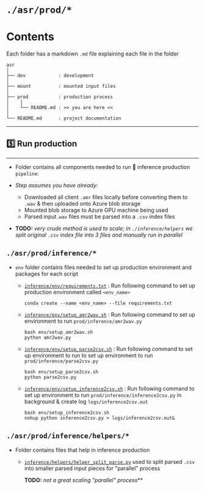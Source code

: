 # `./asr/prod/*`

# Contents
Each folder has a markdown `.md` file explaining each file in the folder

```
asr
│ 
├── dev            : development
│ 
├── mount          : mounted input files
│ 
├── prod           : production process
│    │ 
│    └── README.md : >> you are here <<
│ 
└── README.md      : project documentation

```

---
## 5️⃣ Run production

---
* Folder contains all components needed to run  🤗 inference production `pipeline`:

* _Step assumes you have already_:

    *  Downloaded all client `.amr` files locally before converting them to `.wav` & then uploaded onto Azure blob storage
    * Mounted blob storage to Azure GPU machine being used
    * Parsed input`.wav` files must be parsed into a `.csv` index files

* **TODO:** _very crude method is used to scale; in `./inference/helpers` we split original `.csv` index file into 3 files and manually run in parallel_


## `./asr/prod/inference/*`
* `env` folder contains files needed to set up production environment and packages for each script 
    * [`inference/env/requirements.txt`](inference/env/requirements.txt) : Run following command to set up production environment called  `<env_name>`
    
        ```
        conda create --name <env_name> --file requirements.txt  
        ``` 
    
    * [`inference/env/setup_amr2wav.sh`](inference/env/setup_amr2wav.sh) : Run following command to set up environment to run `prod/inference/amr2wav.py`
        ```  
        bash env/setup_amr2wav.sh
        python amr2wav.py
        ```  
    * [`inference/env/setup_parse2csv.sh`](inference/env/setup_parse2csv.sh) : Run following command to set up environment to run to set up environment to run `prod/inference/parse2csv.py`

        ```
        bash env/setup_parse2csv.sh
        python parse2csv.py
        ```
    * [`inference/env/setup_inference2csv.sh`](inference/env/setup_inference2csv.sh) : Run following command to set up environment to run `prod/inference/inference2csv.py` in background & create log `logs/inference2csv.out`
        ```
        bash env/setup_inference2csv.sh
        nohup python inference2csv.py > logs/inference2csv.out&
        ``` 

## `./asr/prod/inference/helpers/*`
* Folder contains files that help in inference production
    * [`inference/helpers/helper_split_parse.py`](inference/helpers/helper_split_parse.py) used to split parsed `.csv` into smaller parsed input pieces for "parallel" process 
    
        **TODO:** _not a great scaling "parallel" process_**
